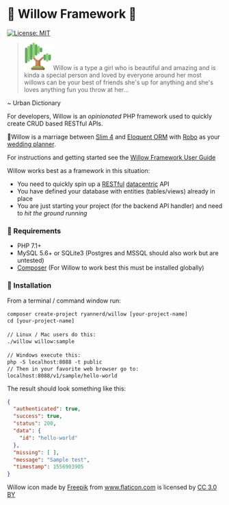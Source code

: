 # 🌳 Willow Framework 🌳

[![License: MIT](https://img.shields.io/badge/License-MIT-yellow.svg)](https://opensource.org/licenses/MIT)

>[![willow](https://raw.githubusercontent.com/RyanNerd/willow/master/willow.png)](https://willow.plexie.com/app/#/public/project/f66cdc9e-18dd-419c-8575-0c8901152cd3) Willow is a type a girl who is beautiful and amazing and is kinda a special person and loved by everyone around her
>most willows can be your best of friends she's up for anything and she's loves anything fun you throw at her...

~ Urban Dictionary

For developers, Willow is an _opinionated_ PHP framework used to quickly create CRUD based RESTful APIs.

💒Willow is a marriage between [Slim 4](http://slimframework.com) and [Eloquent ORM](https://github.com/illuminate/database)
with [Robo](http://robo.li/) as your [wedding planner](https://en.wikipedia.org/wiki/Wedding_planner).

For instructions and getting started see the [Willow Framework User Guide](https://www.notion.so/Willow-Framework-Users-Guide-bf56317580884ccd95ed8d3889f83c72)

Willow works best as a framework in this situation:
* You need to quickly spin up a [RESTful](https://restfulapi.net/) [datacentric](https://www.codecademy.com/articles/what-is-crud) API
* You have defined your database with entities (tables/views) already in place
* You are just starting your project (for the backend API handler) and need to _hit the ground running_

### 📃 Requirements
* PHP 7.1+
* MySQL 5.6+ or SQLite3 (Postgres and MSSQL should also work but are untested)
* [Composer](https://getcomposer.org) (For Willow to work best this must be installed globally)

### 💾 Installation
From a terminal / command window run:

```
composer create-project ryannerd/willow [your-project-name]
cd [your-project-name]

// Linux / Mac users do this:
./willow willow:sample

// Windows execute this:
php -S localhost:8088 -t public
// Then in your favorite web browser go to: localhost:8088/v1/sample/hello-world
```

The result should look something like this:

```json
{
  "authenticated": true,
  "success": true,
  "status": 200,
  "data": {
    "id": "hello-world"
  },
  "missing": [ ],
  "message": "Sample test",
  "timestamp": 1556903905
}
```

Willow icon made by <a href="https://www.freepik.com/" title="Freepik">Freepik</a> 
from <a href="https://www.flaticon.com/" title="Flaticon">www.flaticon.com</a>
is licensed by <a href="http://creativecommons.org/licenses/by/3.0/" title="Creative Commons BY 3.0" target="_blank">CC 3.0 BY</a>
